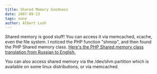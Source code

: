 ```yaml
---
title: Shared Memory Goodness
date: 2007-09-23
tags: none
author: Albert Lash
---
```

Shared memory is good stuff! You can access it via memcached, xcache, even the file system. I noticed the PHP function "shmop", and then found the PHP Shared memory class. <a href="http://babelfish.altavista.com/babelfish/trurl_pagecontent?lp=ru_en&url=http%3A%2F%2Fbolk.exler.ru%2Ffiles%2Fshared%2F">Here's the PHP Shared memory class translation from Russian to English.</a>

You can also access shared memory via the /dev/shm partition which is available on some linux distributions, or via memcached.

